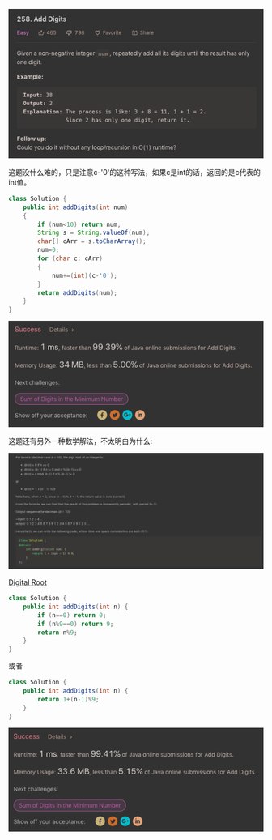 ![GitHub Logo](/image/258.1.png)

这题没什么难的，只是注意c-'0'的这种写法，如果c是int的话，返回的是c代表的int值。

```java
class Solution {
    public int addDigits(int num) 
    {
        if (num<10) return num;
        String s = String.valueOf(num);
        char[] cArr = s.toCharArray();
        num=0;
        for (char c: cArr)
        {
            num+=(int)(c-'0');
        }
        return addDigits(num);
    }
}
```

![GitHub Logo](/image/258.2.png)

这题还有另外一种数学解法，不太明白为什么:

![GitHub Logo](/image/258.3.png)

<a href="https://en.wikipedia.org/wiki/Digital_root#Congruence_formula">Digital Root</a>

```java
class Solution {
    public int addDigits(int n) {
        if (n==0) return 0;
        if (n%9==0) return 9;
        return n%9;
    }
}
```

或者

```java
class Solution {
    public int addDigits(int n) {
        return 1+(n-1)%9;
    }
}
```
![GitHub Logo](/image/258.4.png)